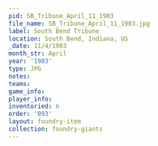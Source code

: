 ```yaml
---
pid: SB_Tribune_April_11_1903
file_name: SB_Tribune_April_11_1903.jpg
label: South Bend Tribune
location: South Bend, Indiana, US
_date: 11/4/1903
month_str: April
year: '1903'
type: JPG
notes: 
teams: 
game_info: 
player_info: 
inventoried: n
order: '093'
layout: foundry-item
collection: foundry-giants
---
```


